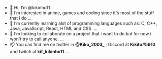 - 👋 Hi, I’m @kikinho11
- 👀 I’m interested in anime, games and coding since it's most of the stuff that i do ...
- 🌱 I’m currently learning alot of programming languages such as: C, C++, Java, JavaScript, React, HTML and CSS. ...
- 💞️ I’m looking to collaborate on a project that i want to do but for now i won't try to call anyone. ...
- 📫 You can find me on twitter in **@Kiko_2003_** ; Discord at **Kikito#5910** and twitch at **kif_kikinho11** ...

<!---
kikinho11/kikinho11 is a ✨ special ✨ repository because its `README.md` (this file) appears on your GitHub profile.
You can click the Preview link to take a look at your changes.
--->
